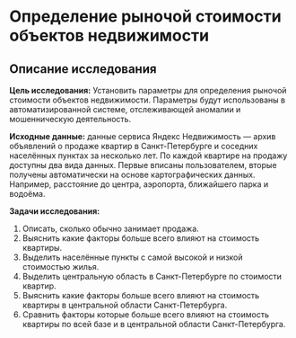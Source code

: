 # Определение рыночой стоимости объектов недвижимости
## Описание исследования
**Цель исследования:** Установить параметры для определения рыночой стоимости объектов недвижимости. Параметры будут использованы в автоматизированной системе, отслеживающей аномалии и мошенническую деятельность.

**Исходные данные:** данные сервиса Яндекc Недвижимость — архив объявлений о продаже квартир в Санкт-Петербурге и соседних населённых пунктах за несколько лет. По каждой квартире на продажу доступны два вида данных. Первые вписаны пользователем, вторые получены автоматически на основе картографических данных. Например, расстояние до центра, аэропорта, ближайшего парка и водоёма.

**Задачи исследования:**

1. Описать, сколько обычно занимает продажа.
2. Выяснить какие факторы больше всего влияют на стоимость квартиры.
3. Выделить населённые пункты с самой высокой и низкой стоимостью жилья.
4. Выделить центральную область в Санкт-Петербурге по стоимости квартир.
5. Выяснить какие факторы больше всего влияют на стоимость квартиры в центральной области Санкт-Петербурга.
6. Сравнить факторы которые больше всего влияют на стоимость квартиры по всей базе и в центральной области Санкт-Петербурга.
